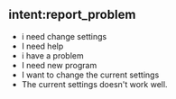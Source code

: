 ## intent:report_problem
- i need change settings
- I need help
- i have a problem
- I need new program
- I want to change the current settings
- The current settings doesn't work well.
